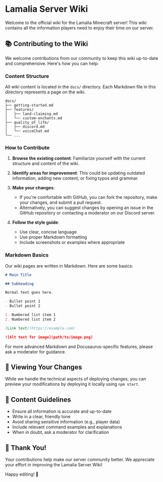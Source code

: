 # Lamalia Server Wiki

Welcome to the official wiki for the Lamalia Minecraft server! This wiki contains all the information players need to enjoy their time on our server.

## 📚 Contributing to the Wiki

We welcome contributions from our community to keep this wiki up-to-date and comprehensive. Here's how you can help:

### Content Structure

All wiki content is located in the `docs/` directory. Each Markdown file in this directory represents a page on the wiki.

```
docs/
├── getting-started.md
├── features/
│   ├── land-claiming.md
│   └── custom-enchants.md
├── quality_of_life/
│   ├── discord.md
│   └── voiceChat.md
└── ...
```

### How to Contribute

1. **Browse the existing content**: Familiarize yourself with the current structure and content of the wiki.

2. **Identify areas for improvement**: This could be updating outdated information, adding new content, or fixing typos and grammar.

3. **Make your changes**:
    - If you're comfortable with GitHub, you can fork the repository, make your changes, and submit a pull request.
    - Alternatively, you can suggest changes by opening an issue in the GitHub repository or contacting a moderator on our Discord server.

4. **Follow the style guide**:
    - Use clear, concise language
    - Use proper Markdown formatting
    - Include screenshots or examples where appropriate

### Markdown Basics

Our wiki pages are written in Markdown. Here are some basics:

```markdown
# Main Title

## Subheading

Normal text goes here.

- Bullet point 1
- Bullet point 2

1. Numbered list item 1
2. Numbered list item 2

[Link text](https://example.com)

![Alt text for image](path/to/image.png)
```

For more advanced Markdown and Docusaurus-specific features, please ask a moderator for guidance.

## 🚀 Viewing Your Changes

While we handle the technical aspects of deploying changes, you can preview your modifications by deploying it locally using `npm start`.

## 📝 Content Guidelines

- Ensure all information is accurate and up-to-date
- Write in a clear, friendly tone
- Avoid sharing sensitive information (e.g., player data)
- Include relevant command examples and explanations
- When in doubt, ask a moderator for clarification

## 🙏 Thank You!

Your contributions help make our server community better. We appreciate your effort in improving the Lamalia Server Wiki!


Happy editing! 🎉